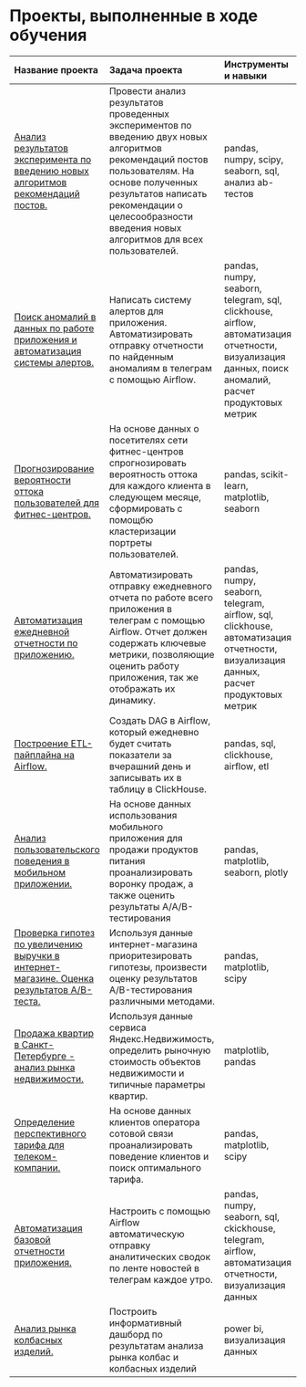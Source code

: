 # Проекты, выполненные в ходе обучения 

|Название проекта|Задача проекта|Инструменты и навыки|
|:---------------|:-------|:----------------------|
|[Анализ результатов эксперимента по введению новых алгоритмов рекомендаций постов.](https://github.com/Eugenia22/Portfolio/tree/main/AAB-test%20(karpov-courses))|Провести анализ результатов проведенных экспериментов по введению двух новых алгоритмов рекомендаций постов пользователям. На основе полученных результатов написать рекомендации о целесообразности введения новых алгоритмов для всех пользователей.|pandas, numpy, scipy, seaborn, sql, анализ ab-тестов|
|[Поиск аномалий в данных по работе приложения и автоматизация системы алертов.](https://github.com/Eugenia22/Portfolio/tree/main/Alerts_report)|Написать систему алертов для приложения. Автоматизировать отправку отчетности по найденным аномалиям в телеграм с помощью Airflow.|pandas, numpy, seaborn, telegram, sql, clickhouse, airflow, автоматизация отчетности, визуализация данных, поиск аномалий, расчет продуктовых метрик|
|[Прогнозирование вероятности оттока пользователей для фитнес-центров.](https://github.com/Eugenia22/Portfolio/tree/main/Churn_predict)|На основе данных о посетителях сети фитнес-центров спрогнозировать вероятность оттока для каждого клиента в следующем месяце, сформировать с помощбю кластеризации портреты пользователей.|pandas, scikit-learn, matplotlib, seaborn|
|[Автоматизация ежедневной отчетности по приложению.](https://github.com/Eugenia22/Portfolio/tree/main/Daily_report)|Автоматизировать отправку ежедневного отчета по работе всего приложения в телеграм с помощью Airflow. Отчет должен содержать ключевые метрики, позволяющие оценить работу приложения, так же отображать их динамику.|pandas, numpy, seaborn, telegram, airflow, sql, clickhouse, автоматизация отчетности, визуализация данных, расчет продуктовых метрик|
|[Построение ETL-пайплайна на Airflow.](https://github.com/Eugenia22/Portfolio/tree/main/ETL-pipeline)|Создать DAG в Airflow, который ежедневно будет считать показатели за вчерашний день и записывать их в таблицу в ClickHouse.|pandas, sql, clickhouse, airflow, etl|
|[Анализ пользовательского поведения в мобильном приложении.](https://github.com/Eugenia22/Portfolio/tree/main/Mobile_app_funnel_ab_test)|На основе данных использования мобильного приложения для продажи продуктов питания проанализировать воронку продаж, а также оценить результаты A/A/B-тестирования|pandas, matplotlib, seaborn, plotly|
|[Проверка гипотез по увеличению выручки в интернет-магазине. Оценка результатов А/В-теста.](https://github.com/Eugenia22/Portfolio/tree/main/Online_shop_ab_test)|Используя данные интернет-магазина приоритезировать гипотезы, произвести оценку результатов A/B-тестирования различными методами.|pandas, matplotlib, scipy|
|[Продажа квартир в Санкт-Петербурге - анализ рынка недвижимости.](https://github.com/Eugenia22/Portfolio/tree/main/Real_estate_eda)|Используя данные сервиса Яндекс.Недвижимость, определить рыночную стоимость объектов недвижимости и типичные параметры квартир.|matplotlib, pandas|
|[Определение перспективного тарифа для телеком-компании.](https://github.com/Eugenia22/Portfolio/tree/main/Telecom_analysis)|На основе данных клиентов оператора сотовой связи проанализировать поведение клиентов и поиск оптимального тарифа.|pandas, matplotlib, scipy|
|[Автоматизация базовой отчетности приложения.](https://github.com/Eugenia22/Portfolio/tree/main/Telegram_report)|Настроить с помощью Airflow автоматическую отправку аналитических сводок по ленте новостей в телеграм каждое утро.|pandas, numpy, seaborn, sql, ckickhouse, telegram, airflow, автоматизация отчетности, визуализация данных|
|[Анализ рынка колбасных изделий.](https://github.com/Eugenia22/Portfolio/tree/main/Sausages_dashboard)|Построить информативный дашборд по результатам анализа рынка колбас и колбасных изделий|power bi, визуализация данных|
